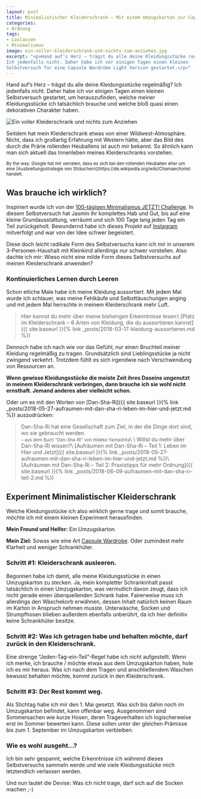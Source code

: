 ```yaml
---
layout: post
title: Minimalistischer Kleiderschrank – Mit einem Umzugskarton zur Capsule Wardrobe?
categories:
- Ordnung
tags:
- Loslassen
- Minimalismus
image: ein-voller-kleiderschrank-und-nichts-zum-anziehen.jpg
excerpt: "<p>Hand auf’s Herz – trägst du alle deine Kleidungsstücke regelmäßig?
Ich jedenfalls nicht. Daher habe ich vor einigen Tagen einen kleinen
Selbstversuch für eine Capsule Wardrobe Light Version gestartet.</p>"
---
```


Hand auf’s Herz – trägst du alle deine Kleidungsstücke regelmäßig? Ich
jedenfalls nicht. Daher habe ich vor einigen Tagen einen kleinen Selbstversuch
gestartet, um herauszufinden, welche meiner Kleidungsstücke ich tatsächlich
brauche und welche bloß quasi einen dekorativen Charakter haben.

![Ein voller Kleiderschrank und nichts zum Anziehen]({{site.baseurl}}/assets/img/posts/ein-voller-kleiderschrank-und-nichts-zum-anziehen.jpg)

Seitdem hat mein Kleiderschrank etwas von einer Wildwest-Atmosphäre. Nicht, dass
ich großartig Erfahrung mit Western hätte, aber das Bild des durch die Prärie
rollenden Heuballens ist auch mir bekannt. So ähnlich kann man sich aktuell das
Innenleben meines Kleiderschranks vorstellen.

<small>
By the way: Google hat mir verraten, dass es sich bei den rollenden Heuballen
eher um eine [Ausbreitungsstrategie von Sträuchern](https://de.wikipedia.org/wiki/Chamaechorie) handelt.
</small>

## Was brauche ich wirklich?

Inspiriert wurde ich von der [100-tägigen Minimalismus JETZT! Challenge](https://minimalismus.jetzt/). In diesem Selbstversuch hat Jasmin ihr
komplettes Hab und Gut, bis auf eine kleine Grundausstattung, verräumt und sich
100 Tage lang jeden Tag ein Teil zurückgeholt. Bewundernd habe ich dieses
Projekt auf [Instagram](https://www.instagram.com/minimalismusjetzt/)
mitverfolgt und war von der Idee schwer begeistert.

Diese doch leicht radikale Form des Selbstversuchs kann ich mir in unserem
3-Personen-Haushalt mit Kleinkind allerdings nur schwer vorstellen. Also dachte
ich mir: Wieso nicht eine milde Form dieses Selbstversuchs auf meinen
Kleiderschrank anwenden?

### Kontinuierliches Lernen durch Leeren

Schon etliche Male habe ich meine Kleidung aussortiert. Mit jedem Mal wurde ich
schlauer, was meine Fehlkäufe und Selbsttäuschungen anging und mit jedem Mal
herrschte in meinem Kleiderschrank mehr Luft.

> Hier kannst du mehr über meine bisherigen Erkenntnisse lesen:\\
> [Platz im Kleiderschrank – 6 Arten von Kleidung, die du aussortieren kannst]({{ site.baseurl }}{% link _posts/2018-03-17-kleidung-aussortieren.md %})

Dennoch habe ich nach wie vor das Gefühl, nur einen Bruchteil meiner Kleidung
regelmäßig zu tragen. Grundsätzlich sind Lieblingsstücke ja nicht zwingend
verkehrt. Trotzdem fühlt es sich irgendwie nach Verschwendung von Ressourcen an.

**Wenn gewisse Kleidungsstücke die meiste Zeit ihres Daseins ungenutzt in meinem
Kleiderschrank verbringen, dann brauche ich sie wohl nicht ernsthaft.
Jemand anderes aber vielleicht schon.**

Oder um es mit den Worten von [Dan-Sha-Ri]({{ site.baseurl }}{% link _posts/2018-05-27-aufraumen-mit-dan-sha-ri-leben-im-hier-und-jetzt.md %}) auszudrücken:

> Dan-Sha-Ri hat eine Gesellschaft zum Ziel, in der die Dinge dort sind, wo sie
> gebraucht werden.<br/>
> <small>– aus dem Buch "Dan-Sha-Ri" von Hideko Yamashita</small>\\
>\\
> Willst du mehr über Dan-Sha-Ri wissen?\\
>[Aufräumen mit Dan-Sha-Ri – Teil 1: Leben im Hier und Jetzt]({{ site.baseurl }}{% link _posts/2018-05-27-aufraumen-mit-dan-sha-ri-leben-im-hier-und-jetzt.md %})\\
>[Aufräumen mit Dan-Sha-Ri – Teil 2: Praxistipps für mehr Ordnung]({{ site.baseurl }}{% link _posts/2018-06-09-aufraumen-mit-dan-sha-ri-teil-2.md %})

## Experiment Minimalistischer Kleiderschrank

Welche Kleidungsstücke ich also wirklich gerne trage und somit brauche, möchte
ich mit einem kleinen Experiment herausfinden.

**Mein Freund und Helfer:** Ein Umzugskarton.

**Mein Ziel:** Sowas wie eine Art [Capsule Wardrobe](https://en.m.wikipedia.org/wiki/Capsule_wardrobe). Oder zumindest mehr Klarheit und
weniger Schrankhüter.

### Schritt #1: Kleiderschrank ausleeren.

Begonnen habe ich damit, alle meine Kleidungsstücke in einen Umzugskarton zu
stecken. Ja, mein kompletter Schrankinhalt passt tatsächlich in einen
Umzugskarton, was vermutlich davon zeugt, dass ich nicht gerade einen
überquellenden Schrank habe. Fairerweise muss ich allerdings den Wäschekorb
erwähnen, dessen Inhalt natürlich keinen Raum im Karton in Anspruch nehmen
musste. Unterwäsche, Socken und Strumpfhosen blieben außerdem ebenfalls
unberührt, da ich hier definitiv keine Schrankhüter besitze.

### Schritt #2: Was ich getragen habe und behalten möchte, darf zurück in den Kleiderschrank.

Eine strenge “Jeden-Tag-ein-Teil”-Regel habe ich nicht aufgestellt. Wenn ich
merke, ich brauche / möchte etwas aus dem Umzugskarton haben, hole ich es mir
heraus. Was ich nach dem Tragen und anschließendem Waschen bewusst behalten
möchte, kommt zurück in den Kleiderschrank.

### Schritt #3: Der Rest kommt weg.

Als Stichtag habe ich mir den 1. Mai gesetzt. Was sich bis dahin noch im
Umzugskarton befindet, kann offenbar weg. Ausgenommen sind Sommersachen wie
kurze Hosen, deren Trageverhalten ich logischerweise erst im Sommer bewerten
kann. Diese sollen unter der gleichen Prämisse bis zum 1. September im
Umzugskarton verbleiben.

### Wie es wohl ausgeht...?

Ich bin sehr gespannt, welche Erkenntnisse ich während dieses Selbstversuchs
sammeln werde und wie viele Kleidungsstücke mich letztendlich verlassen werden.

Und nun lautet die Devise: Was ich nicht trage, darf sich auf die Socken machen ;-)
